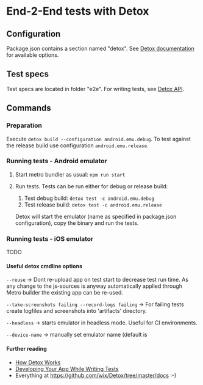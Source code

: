 # End-2-End tests with Detox

## Configuration
Package.json contains a section named "detox". See 
[Detox documentation](https://github.com/wix/Detox/blob/master/docs/APIRef.Configuration.md)
for available options.

## Test specs
Test specs are located in folder "e2e". For writing tests, see
[Detox API](https://github.com/wix/Detox/blob/master/docs/README.md#api-reference).

## Commands

### Preparation
Execute `detox build --configuration android.emu.debug`. To test against the release build use
configuration `android.emu.release`. 

### Running tests - Android emulator
1. Start metro bundler as usual: `npm run start`
1. Run tests. Tests can be run either for debug or release build:
   1. Test debug build: `detox test -c android.emu.debug`
   1. Test release build: `detox test -c android.emu.release`

   Detox will start the emulator (name as specified in package.json
   configuration), copy the binary and run the tests.

### Running tests - iOS emulator
TODO

#### Useful detox cmdline options
`--reuse` -> Dont re-upload app on test start to decrease test run time. As any change to the js-sources is anyway
automatically applied through Metro builder the existing app can be re-used.

`--take-screenshots failing --record-logs failing` -> For failing tests create logfiles and screenshots
into 'artifacts' directory.

`--headless` -> starts emulator in headless mode. Useful for CI environments.

`--device-name` -> manually set emulator name (default is 

#### Further reading
 - [How Detox Works](https://github.com/wix/Detox/blob/master/docs/Introduction.HowDetoxWorks.md)
 - [Developing Your App While Writing Tests](https://github.com/wix/Detox/blob/master/docs/Guide.DevelopingWhileWritingTests.md)
 - Everything at https://github.com/wix/Detox/tree/master/docs :-)
